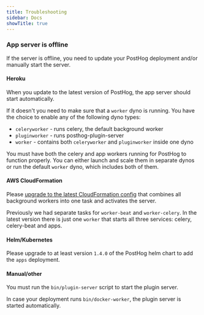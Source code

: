 ```yaml
---
title: Troubleshooting
sidebar: Docs
showTitle: true
---
```


### App server is offline

If the server is offline, you need to update your PostHog deployment and/or manually start the server.

#### Heroku

When you update to the latest version of PostHog, the app server should start automatically.

If it doesn't you need to make sure that a `worker` dyno is running. You have the choice
to enable any of the following dyno types:

- `celeryworker` - runs celery, the default background worker
- `pluginworker` - runs posthog-plugin-server 
- `worker` - contains both `celeryworker` and `pluginworker` inside one dyno

You must have both the celery and app workers running for PostHog to function properly.
You can either launch and scale them in separate dynos
or run the default `worker` dyno, which includes both of them.

#### AWS CloudFormation

Please [upgrade to the latest CloudFormation config](/docs/self-host/deploy/aws#updating-cloudformation-template) 
that combines all background workers into one task and activates the server.

Previously we had separate tasks for `worker-beat` and `worker-celery`. In the latest version there is just one `worker`
that starts all three services: celery, celery-beat and apps.

#### Helm/Kubernetes

Please upgrade to at least version `1.4.0` of the PostHog helm chart to add the `apps` deployment.

#### Manual/other

You must run the `bin/plugin-server` script to start the plugin server.

In case your deployment runs `bin/docker-worker`, the plugin server is started automatically.
